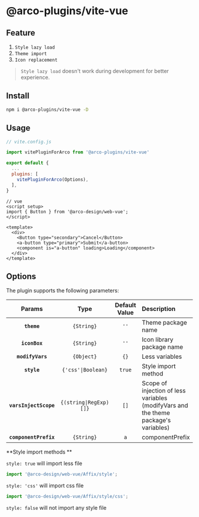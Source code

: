 # @arco-plugins/vite-vue

## Feature

1. `Style lazy load`
2. `Theme import`
3. `Icon replacement`

> `Style lazy load` doesn't work during development for better experience.

## Install

```bash
npm i @arco-plugins/vite-vue -D
```

## Usage

```js
// vite.config.js

import vitePluginForArco from '@arco-plugins/vite-vue'

export default {
  ...
  plugins: [
    vitePluginForArco(Options),
  ],
}
```

```tsx
// vue
<script setup>
import { Button } from '@arco-design/web-vue';
</script>

<template>
  <div>
    <Button type="secondary">Cancel</Button>
    <a-button type="primary">Submit</a-button>
    <component is="a-button" loading>Loading</component>
  </div>
</template>
```

## Options

The plugin supports the following parameters:

|        Params         |        Type        | Default Value | Description               |
| :-------------------: | :----------------: | :-----------: | :------------------------ |
|      **`theme`**      |     `{String}`     |      `''`      | Theme package name        |
|     **`iconBox`**     |     `{String}`     |      `''`      | Icon library package name |
|   **`modifyVars`**    |     `{Object}`     |     `{}`      | Less variables            |
|      **`style`**      | `{'css'\|Boolean}` |    `true`     | Style import method       |
|**`varsInjectScope`**|`{(string\|RegExp)[]}`|`[]`| Scope of injection of less variables (modifyVars and the theme package's variables) |
| **`componentPrefix`** |     `{String}`     |      `a`      | componentPrefix           |

**Style import methods **

`style: true` will import less file

```js
import '@arco-design/web-vue/Affix/style';
```

`style: 'css'` will import css file

```js
import '@arco-design/web-vue/Affix/style/css';
```

`style: false` will not import any style file
